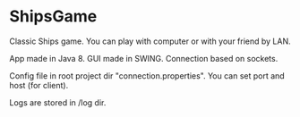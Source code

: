 # ShipsGame
Classic Ships game. 
You can play with computer or with your friend by LAN.

App made in Java 8.
GUI made in SWING.
Connection based on sockets.

Config file in root project dir "connection.properties". You can set port and host (for client).

Logs are stored in /log dir.
